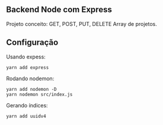 ## Backend Node com Express
Projeto conceito:
    GET, POST, PUT, DELETE
    Array de projetos.

## Configuração

Usando expess:
```
yarn add express
```

Rodando nodemon:
```
yarn add nodemon -D
yarn nodemon src/index.js
```

Gerando índices:
```
yarn add uuidv4
```